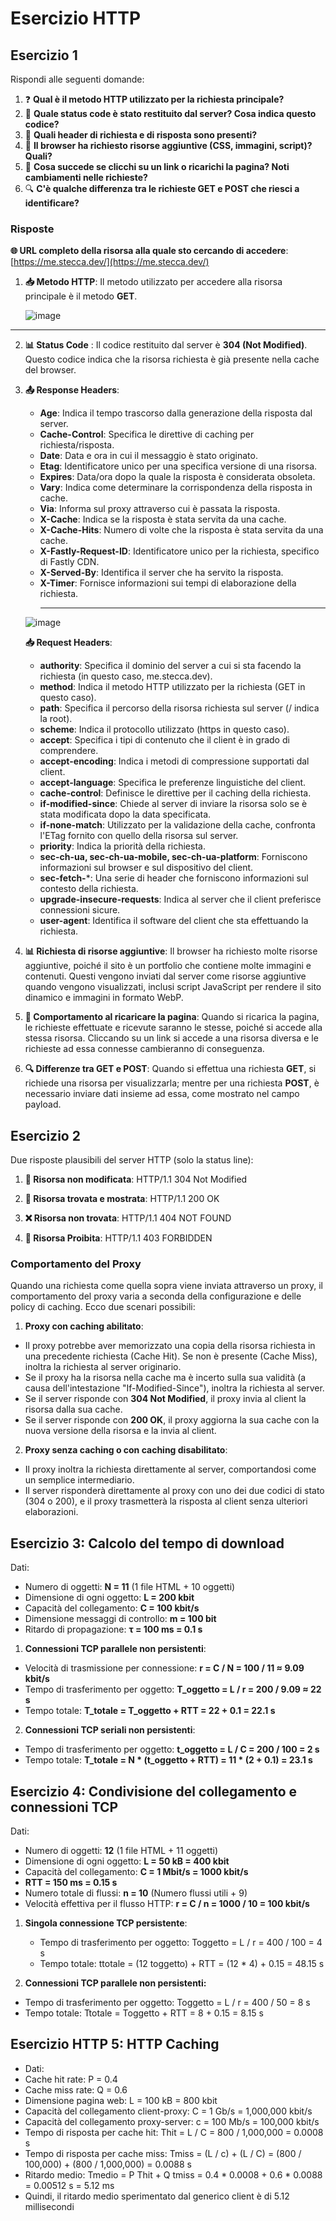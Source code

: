 # Esercizio HTTP

## Esercizio 1

Rispondi alle seguenti domande:

1. ❓ **Qual è il metodo HTTP utilizzato per la richiesta principale?**
2. 📄 **Quale status code è stato restituito dal server? Cosa indica questo codice?**
3. 📑 **Quali header di richiesta e di risposta sono presenti?**
4. 📸 **Il browser ha richiesto risorse aggiuntive (CSS, immagini, script)? Quali?**
5. 🔄 **Cosa succede se clicchi su un link o ricarichi la pagina? Noti cambiamenti nelle richieste?**
6. 🔍 **C'è qualche differenza tra le richieste GET e POST che riesci a identificare?**

### Risposte

**🌐 URL completo della risorsa alla quale sto cercando di accedere**: [https://me.stecca.dev/](https://me.stecca.dev/)

1. **📥 Metodo HTTP**: Il metodo utilizzato per accedere alla risorsa principale è il metodo **GET**. 

    ![image](https://github.com/user-attachments/assets/e25faabd-3575-4bc2-a59c-f697860a56a4)
<hr>

2. **📊 Status Code** : Il codice restituito dal server è **304 (Not Modified)**. Questo codice indica che la risorsa richiesta è già presente nella cache del browser.

3. **📤 Response Headers**:
   - **Age**: Indica il tempo trascorso dalla generazione della risposta dal server.
   - **Cache-Control**: Specifica le direttive di caching per richiesta/risposta.
   - **Date**: Data e ora in cui il messaggio è stato originato.
   - **Etag**: Identificatore unico per una specifica versione di una risorsa.
   - **Expires**: Data/ora dopo la quale la risposta è considerata obsoleta.
   - **Vary**: Indica come determinare la corrispondenza della risposta in cache.
   - **Via**: Informa sul proxy attraverso cui è passata la risposta.
   - **X-Cache**: Indica se la risposta è stata servita da una cache.
   - **X-Cache-Hits**: Numero di volte che la risposta è stata servita da una cache.
   - **X-Fastly-Request-ID**: Identificatore unico per la richiesta, specifico di Fastly CDN.
   - **X-Served-By**: Identifica il server che ha servito la risposta.
   - **X-Timer**: Fornisce informazioni sui tempi di elaborazione della richiesta.
     <hr>
   ![image](https://github.com/user-attachments/assets/b99532cf-c211-4acd-8343-3d1c15851fcc)

   **📥 Request Headers**:
   - **authority**: Specifica il dominio del server a cui si sta facendo la richiesta (in questo caso, me.stecca.dev).
   - **method**: Indica il metodo HTTP utilizzato per la richiesta (GET in questo caso).
   - **path**: Specifica il percorso della risorsa richiesta sul server (/ indica la root).
   - **scheme**: Indica il protocollo utilizzato (https in questo caso).
   - **accept**: Specifica i tipi di contenuto che il client è in grado di comprendere.
   - **accept-encoding**: Indica i metodi di compressione supportati dal client.
   - **accept-language**: Specifica le preferenze linguistiche del client.
   - **cache-control**: Definisce le direttive per il caching della richiesta.
   - **if-modified-since**: Chiede al server di inviare la risorsa solo se è stata modificata dopo la data specificata.
   - **if-none-match**: Utilizzato per la validazione della cache, confronta l'ETag fornito con quello della risorsa sul server.
   - **priority**: Indica la priorità della richiesta.
   - **sec-ch-ua, sec-ch-ua-mobile, sec-ch-ua-platform**: Forniscono informazioni sul browser e sul dispositivo del client.
   - **sec-fetch-***: Una serie di header che forniscono informazioni sul contesto della richiesta.
   - **upgrade-insecure-requests**: Indica al server che il client preferisce connessioni sicure.
   - **user-agent**: Identifica il software del client che sta effettuando la richiesta.

4. **📊 Richiesta di risorse aggiuntive**: Il browser ha richiesto molte risorse aggiuntive, poiché il sito è un portfolio che contiene molte immagini e contenuti. Questi vengono inviati dal server come risorse aggiuntive quando vengono visualizzati, inclusi script JavaScript per rendere il sito dinamico e immagini in formato WebP.

5. **🔄 Comportamento al ricaricare la pagina**: Quando si ricarica la pagina, le richieste effettuate e ricevute saranno le stesse, poiché si accede alla stessa risorsa. Cliccando su un link si accede a una risorsa diversa e le richieste ad essa connesse cambieranno di conseguenza.

6. **🔍 Differenze tra GET e POST**: Quando si effettua una richiesta **GET**, si richiede una risorsa per visualizzarla; mentre per una richiesta **POST**, è necessario inviare dati insieme ad essa, come mostrato nel campo payload.

## Esercizio 2

Due risposte plausibili del server HTTP (solo la status line):

1. **📄 Risorsa non modificata**:
HTTP/1.1 304 Not Modified


2. **📁 Risorsa trovata e mostrata**:
HTTP/1.1 200 OK


3. **❌ Risorsa non trovata**:
HTTP/1.1 404 NOT FOUND


4. **🚫 Risorsa Proibita**:
HTTP/1.1 403 FORBIDDEN



### Comportamento del Proxy

Quando una richiesta come quella sopra viene inviata attraverso un proxy, il comportamento del proxy varia a seconda della configurazione e delle policy di caching. Ecco due scenari possibili:

1. **Proxy con caching abilitato**:
- Il proxy potrebbe aver memorizzato una copia della risorsa richiesta in una precedente richiesta (Cache Hit). Se non è presente (Cache Miss), inoltra la richiesta al server originario.
- Se il proxy ha la risorsa nella cache ma è incerto sulla sua validità (a causa dell'intestazione "If-Modified-Since"), inoltra la richiesta al server.
- Se il server risponde con **304 Not Modified**, il proxy invia al client la risorsa dalla sua cache.
- Se il server risponde con **200 OK**, il proxy aggiorna la sua cache con la nuova versione della risorsa e la invia al client.

2. **Proxy senza caching o con caching disabilitato**:
- Il proxy inoltra la richiesta direttamente al server, comportandosi come un semplice intermediario.
- Il server risponderà direttamente al proxy con uno dei due codici di stato (304 o 200), e il proxy trasmetterà la risposta al client senza ulteriori elaborazioni.

## Esercizio 3: Calcolo del tempo di download

Dati:
- Numero di oggetti: **N = 11** (1 file HTML + 10 oggetti)
- Dimensione di ogni oggetto: **L = 200 kbit**
- Capacità del collegamento: **C = 100 kbit/s**
- Dimensione messaggi di controllo: **m = 100 bit**
- Ritardo di propagazione: **τ = 100 ms = 0.1 s**

1. **Connessioni TCP parallele non persistenti**:
- Velocità di trasmissione per connessione: **r = C / N = 100 / 11 ≈ 9.09 kbit/s**
- Tempo di trasferimento per oggetto: **T_oggetto = L / r = 200 / 9.09 ≈ 22 s**
- Tempo totale: **T_totale = T_oggetto + RTT = 22 + 0.1 = 22.1 s**

2. **Connessioni TCP seriali non persistenti**:
- Tempo di trasferimento per oggetto: **t_oggetto = L / C = 200 / 100 = 2 s**
- Tempo totale: **T_totale = N * (t_oggetto + RTT) = 11 * (2 + 0.1) = 23.1 s**

## Esercizio 4: Condivisione del collegamento e connessioni TCP

Dati:
- Numero di oggetti: **12** (1 file HTML + 11 oggetti)
- Dimensione di ogni oggetto: **L = 50 kB = 400 kbit**
- Capacità del collegamento: **C = 1 Mbit/s = 1000 kbit/s**
- **RTT = 150 ms = 0.15 s**
- Numero totale di flussi: **n = 10** (Numero flussi utili + 9)
- Velocità effettiva per il flusso HTTP: **r = C / n = 1000 / 10 = 100 kbit/s**

1. **Singola connessione TCP persistente**:
   - Tempo di trasferimento per oggetto: Toggetto = L / r = 400 / 100 = 4 s
   - Tempo totale: ttotale = (12 toggetto) + RTT = (12 * 4) + 0.15 = 48.15 s

3.  **Connessioni TCP parallele non persistenti:**
 - Tempo di trasferimento per oggetto: Toggetto = L / r = 400 / 50 = 8 s
-  Tempo totale: Ttotale = Toggetto + RTT = 8 + 0.15 = 8.15 s 

  
  ## Esercizio HTTP 5:  HTTP Caching
-  Dati:
 -  Cache hit rate: P = 0.4
 - Cache miss rate: Q = 0.6
-   Dimensione pagina web: L = 100 kB = 800 kbit
 -  Capacità del collegamento client-proxy: C = 1 Gb/s = 1,000,000 kbit/s
 -  Capacità del collegamento proxy-server: c = 100 Mb/s = 100,000 kbit/s
 -  Tempo di risposta per cache hit: Thit = L / C = 800 / 1,000,000 = 0.0008 s
 -  Tempo di risposta per cache miss: Tmiss = (L / c) + (L / C) = (800 / 100,000) + (800 / 1,000,000) = 0.0088 s
  - Ritardo medio: Tmedio = P Thit + Q tmiss = 0.4 * 0.0008 + 0.6 * 0.0088 = 0.00512 s = 5.12 ms
  - Quindi, il ritardo medio sperimentato dal generico client è di 5.12 millisecondi



